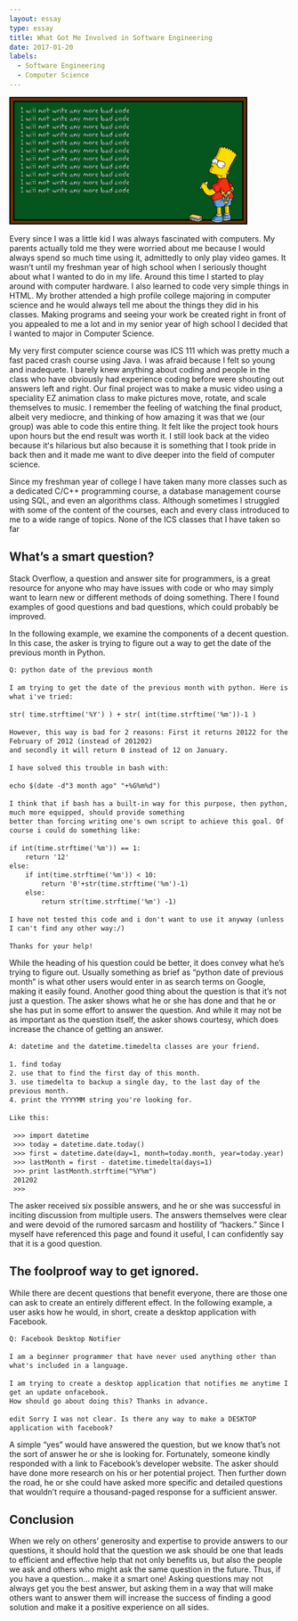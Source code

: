 ```yaml
---
layout: essay
type: essay
title: What Got Me Involved in Software Engineering
date: 2017-01-20
labels:
  - Software Engineering
  - Computer Science
---
```


<img class="ui medium left floated image" src="../images/bart_soft.png">

Every since I was a little kid I was always fascinated with computers. My parents actually told me they were worried about me because I would always spend so much time using it, admittedly to only play video games. It wasnʻt until my freshman year of high school when I seriously thought about what I wanted to do in my life. Around this time I started to play around with computer hardware. I also learned to code very simple things in HTML. My brother attended a high profile college majoring in computer science and he would always tell me about the things they did in his classes. Making programs and seeing your work be created right in front of you appealed to me a lot and in my senior year of high school I decided that I wanted to major in Computer Science.

My very first computer science course was ICS 111 which was pretty much a fast paced crash course using Java. I was afraid because I felt so young and inadequete. I barely knew anything about coding and people in the class who have obviously had experience coding before were shouting out answers left and right. Our final project was to make a music video using a speciality EZ animation class to make pictures move, rotate, and scale themselves to music. I remember the feeling of watching the final product, albeit very mediocre, and thinking of how amazing it was that we (our group) was able to code this entire thing. It felt like the project took hours upon hours but the end result was worth it. I still look back at the video because itʻs hilarious but also because it is something that I took pride in back then and it made me want to dive deeper into the field of computer science.

Since my freshman year of college I have taken many more classes such as a dedicated C/C++ programming course, a database management course using SQL, and even an algorithms class. Although sometimes I struggled with some of the content of the courses, each and every class introduced to me to a wide range of topics. None of the ICS classes that I have taken so far 

## What’s a smart question?

Stack Overflow, a question and answer site for programmers, is a great resource for anyone who may have issues with code or who may simply want to learn new or different methods of doing something. There I found examples of good questions and bad questions, which could probably be improved.

In the following example, we examine the components of a decent question. In this case, the asker is trying to figure out a way to get the date of the previous month in Python.

```
Q: python date of the previous month

I am trying to get the date of the previous month with python. Here is what i've tried:

str( time.strftime('%Y') ) + str( int(time.strftime('%m'))-1 )

However, this way is bad for 2 reasons: First it returns 20122 for the February of 2012 (instead of 201202) 
and secondly it will return 0 instead of 12 on January.

I have solved this trouble in bash with:

echo $(date -d"3 month ago" "+%G%m%d")

I think that if bash has a built-in way for this purpose, then python, much more equipped, should provide something 
better than forcing writing one's own script to achieve this goal. Of course i could do something like:

if int(time.strftime('%m')) == 1:
    return '12'
else:
    if int(time.strftime('%m')) < 10:
        return '0'+str(time.strftime('%m')-1)
    else:
        return str(time.strftime('%m') -1)
        
I have not tested this code and i don't want to use it anyway (unless I can't find any other way:/)

Thanks for your help!
```

While the heading of his question could be better, it does convey what he’s trying to figure out. Usually something as brief as “python date of previous month” is what other users would enter in as search terms on Google, making it easily found. Another good thing about the question is that it’s not just a question. The asker shows what he or she has done and that he or she has put in some effort to answer the question. And while it may not be as important as the question itself, the asker shows courtesy, which does increase the chance of getting an answer.

```
A: datetime and the datetime.timedelta classes are your friend.

1. find today
2. use that to find the first day of this month.
3. use timedelta to backup a single day, to the last day of the previous month.
4. print the YYYYMM string you're looking for.

Like this:

 >>> import datetime
 >>> today = datetime.date.today()
 >>> first = datetime.date(day=1, month=today.month, year=today.year)
 >>> lastMonth = first - datetime.timedelta(days=1)
 >>> print lastMonth.strftime("%Y%m")
 201202
 >>>

```
 
The asker received six possible answers, and he or she was successful in inciting discussion from multiple users. The answers themselves were clear and were devoid of the rumored sarcasm and hostility of “hackers.” Since I myself have referenced this page and found it useful, I can confidently say that it is a good question.

## The foolproof way to get ignored.

While there are decent questions that benefit everyone, there are those one can ask to create an entirely different effect. In the following example, a user asks how he would, in short, create a desktop application with Facebook.

```
Q: Facebook Desktop Notifier

I am a beginner programmer that have never used anything other than what's included in a language.

I am trying to create a desktop application that notifies me anytime I get an update onfacebook. 
How should go about doing this? Thanks in advance.

edit Sorry I was not clear. Is there any way to make a DESKTOP application with facebook?
```

A simple “yes” would have answered the question, but we know that’s not the sort of answer he or she is looking for. Fortunately, someone kindly responded with a link to Facebook’s developer website. The asker should have done more research on his or her potential project. Then further down the road, he or she could have asked more specific and detailed questions that wouldn’t require a thousand-paged response for a sufficient answer.

## Conclusion

When we rely on others’ generosity and expertise to provide answers to our questions, it should hold that the question we ask should be one that leads to efficient and effective help that not only benefits us, but also the people we ask and others who might ask the same question in the future. Thus, if you have a question… make it a smart one! Asking questions may not always get you the best answer, but asking them in a way that will make others want to answer them will increase the success of finding a good solution and make it a positive experience on all sides.
